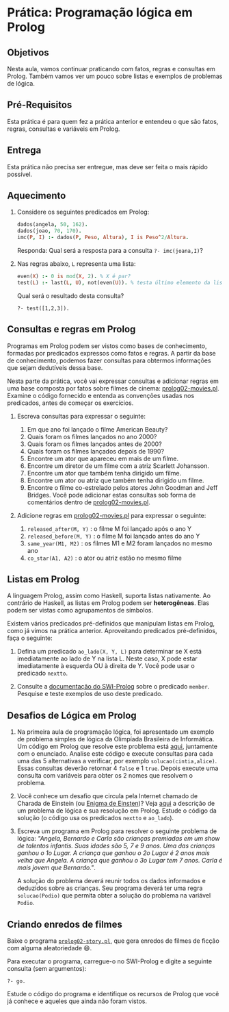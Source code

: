 # Prática: Programação lógica em Prolog


## Objetivos
Nesta aula, vamos continuar praticando com fatos, regras e consultas em Prolog. 
Também vamos ver um pouco sobre listas e exemplos de problemas de lógica.


## Pré-Requisitos

Esta prática é para quem fez a prática anterior e entendeu o que são fatos, regras, consultas e variáveis em Prolog.

## Entrega

Esta prática não precisa ser entregue, mas deve ser feita o mais rápido possível.

## Aquecimento

1. Considere os seguintes predicados em Prolog:
   ```prolog
   dados(angela, 50, 162).
   dados(joao, 70, 170).
   imc(P, I) :- dados(P, Peso, Altura), I is Peso^2/Altura.
   ```
   Responda: Qual será a resposta para a consulta `?- imc(joana,I)`?

2. Nas regras abaixo, `L` representa uma lista:
   ```prolog
   even(X) :- 0 is mod(X, 2). % X é par?
   test(L) :- last(L, U), not(even(U)). % testa último elemento da lista
   ```
   Qual será o resultado desta consulta?
   ```
   ?- test([1,2,3]).
   ```



## Consultas e regras em Prolog


Programas em Prolog podem ser vistos como bases de conhecimento, formadas por predicados expressos como fatos e regras. A partir da base de conhecimento, podemos fazer consultas para obtermos informações que sejam dedutíveis dessa base.

Nesta parte da prática, você vai expressar consultas e adicionar regras em uma base composta por fatos sobre filmes de cinema: [prolog02-movies.pl](prolog02-movies.pl). Examine o código fornecido e entenda as convenções usadas nos predicados, antes de começar os exercícios.



1. Escreva consultas para expressar o seguinte:
   1. Em que ano foi lançado o filme American Beauty?
   2. Quais foram os filmes lançados no ano 2000?
   3. Quais foram os filmes lançados antes de 2000?
   4. Quais foram os filmes lançados depois de 1990?
   5. Encontre um ator que apareceu em mais de um filme.
   6. Encontre um diretor de um filme com a atriz Scarlett Johansson.
   7. Encontre um ator que também tenha dirigido um filme.
   8. Encontre um ator ou atriz que também tenha dirigido um filme.
   9. Encontre o filme co-estrelado pelos atores John Goodman and Jeff Bridges.
   Você pode adicionar estas consultas sob forma de comentários dentro de [prolog02-movies.pl](prolog02-movies.pl).
   
2. Adicione regras em [prolog02-movies.pl](prolog02-movies.pl) para expressar o seguinte:

   1. `released_after(M, Y)` : o filme M foi lançado após o ano Y
   2. `released_before(M, Y)` : o filme M foi lançado antes do ano Y
   3. `same_year(M1, M2)` : os filmes M1 e M2 foram lançados no mesmo ano
   4. `co_star(A1, A2)` : o ator ou atriz estão no mesmo filme



## Listas em Prolog

A linguagem Prolog, assim como Haskell, suporta listas nativamente. Ao contrário de Haskell, as listas em Prolog podem ser **heterogêneas**. Elas podem ser vistas como agrupamentos de símbolos.

Existem vários predicados pré-definidos que manipulam listas em Prolog, como já vimos na prática anterior. Aproveitando predicados pré-definidos, faça o seguinte:


1. Defina um predicado `ao_lado(X, Y, L)` para determinar se X está imediatamente ao lado de Y na lista L. Neste caso, X pode estar imediatamente à esquerda OU à direita de Y. Você pode usar o predicado `nextto`.

2. Consulte a [documentação do SWI-Prolog](https://www.swi-prolog.org/pldoc/man?section=lists) sobre o predicado `member`. Pesquise e teste exemplos de uso deste predicado.

   
## Desafios de Lógica em Prolog


1. Na primeira aula de programação lógica, foi apresentado um exemplo de problema simples de lógica da Olimpíada Brasileira de Informática. Um código em Prolog que resolve este problema está [aqui](mesas.pl), juntamente com o enunciado. Analise este código e execute consultas para cada uma das 5 alternativas a verificar, por exemplo `solucao(cintia,alice)`. Essas consultas deverão retornar 4 `false` e 1 `true`. Depois execute uma consulta com variáveis para obter os 2 nomes que resolvem o problema.

2. Você conhece um desafio que circula pela Internet chamado de Charada de Einstein (ou [Enigma de Einsten](https://super.abril.com.br/ideias/charada-atribuida-a-einsten-da-no-no-cerebro-e-vira-hit-na-web/))? Veja [aqui](Einstein.md) a descrição de um problema de lógica e sua resolução em Prolog. Estude o código da solução (o código usa os predicados `nextto` e `ao_lado`).


3. Escreva um programa em Prolog para resolver o seguinte problema de lógica: *"Angela, Bernardo e Carla são crianças premiadas em um show de talentos infantis. Suas idades são 5, 7 e 9 anos. Uma das crianças ganhou o 1o Lugar. A criança que ganhou o 2o Lugar é 2 anos mais velha que Angela. A criança que ganhou o 3o Lugar tem 7 anos. Carla é mais jovem que Bernardo."*.

   A solução do problema deverá reunir todos os dados informados e deduzidos sobre as crianças. Seu programa deverá ter uma regra `solucao(Podio)` que permita obter a solução do problema na variável `Podio`.


## Criando enredos de filmes

Baixe o programa [`prolog02-story.pl`](prolog02-story.pl), que gera enredos de filmes de ficção com alguma aleatoriedade :smile:.

Para executar o programa, carregue-o no SWI-Prolog e digite a seguinte consulta (sem argumentos):
```
?- go.
```
Estude o código do programa e identifique os recursos de Prolog que você já conhece e aqueles que ainda não foram vistos.
